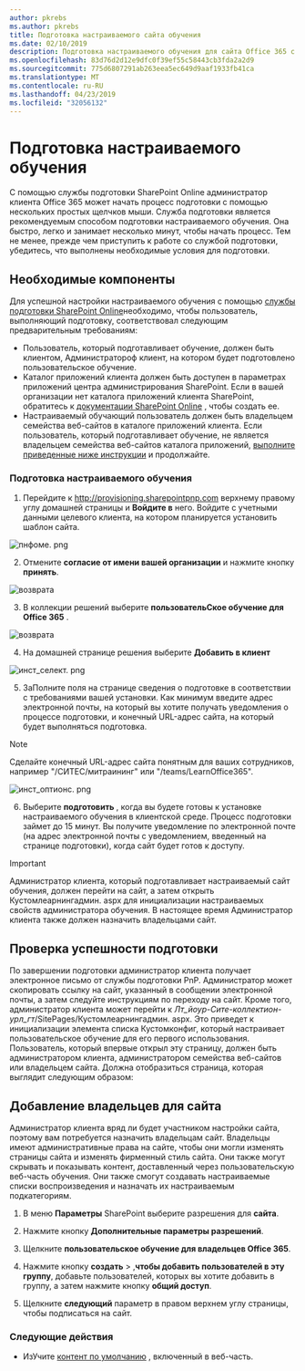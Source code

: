 ```yaml
---
author: pkrebs
ms.author: pkrebs
title: Подготовка настраиваемого сайта обучения
ms.date: 02/10/2019
description: Подготовка настраиваемого обучения для сайта Office 365 с помощью модуля подготовки SharePoint
ms.openlocfilehash: 83d76d2d12e9dfc0f39ef55c58443cb3fda2a2d9
ms.sourcegitcommit: 775d6807291ab263eea5ec649d9aaf1933fb41ca
ms.translationtype: MT
ms.contentlocale: ru-RU
ms.lasthandoff: 04/23/2019
ms.locfileid: "32056132"
---
```

# <a name="provision-custom-learning"></a>Подготовка настраиваемого обучения

С помощью службы подготовки SharePoint Online администратор клиента Office 365 может начать процесс подготовки с помощью нескольких простых щелчков мыши. Служба подготовки является рекомендуемым способом подготовки настраиваемого обучения. Она быстро, легко и занимает несколько минут, чтобы начать процесс. Тем не менее, прежде чем приступить к работе со службой подготовки, убедитесь, что выполнены необходимые условия для подготовки.

## <a name="prerequisites"></a>Необходимые компоненты
 
Для успешной настройки настраиваемого обучения с помощью [службы подготовки SharePoint Online](https://provisioning.sharepointpnp.com)необходимо, чтобы пользователь, выполняющий подготовку, соответствовал следующим предварительным требованиям: 
 
- Пользователь, который подготавливает обучение, должен быть клиентом, Администратороф клиент, на котором будет подготовлено пользовательское обучение.  
- Каталог приложений клиента должен быть доступен в параметрах приложений центра администрирования SharePoint. Если в вашей организации нет каталога приложений клиента SharePoint, обратитесь к [документации SharePoint Online](https://docs.microsoft.com/en-us/sharepoint/use-app-catalog) , чтобы создать ее.  
- Настраиваемый обучающий пользователь должен быть владельцем семейства веб-сайтов в каталоге приложений клиента. Если пользователь, который подготавливает обучение, не является владельцем семейства веб-сайтов каталога приложений, [выполните приведенные ниже инструкции](addappadmin.md) и продолжайте. 

### <a name="to-provision-custom-learning"></a>Подготовка настраиваемого обучения

1. Перейдите к http://provisioning.sharepointpnp.com верхнему правому углу домашней страницы и **Войдите в** него.  Войдите с учетными данными целевого клиента, на котором планируется установить шаблон сайта.

![пнфоме. png](media/inst_signin.png)

2. Отмените **согласие от имени вашей организации** и нажмите кнопку **принять**.

![возврата](media/inst_perms.png)

3. В коллекции решений выберите **пользовательСкое обучение для Office 365** .

![возврата](media/inst_select.png)

4. На домашней странице решения выберите **Добавить в клиент**

![инст_селект. png](media/inst_add.png)

5. ЗаПолните поля на странице сведения о подготовке в соответствии с требованиями вашей установки. Как минимум введите адрес электронной почты, на который вы хотите получать уведомления о процессе подготовки, и конечный URL-адрес сайта, на который будет выполняться подготовка.  
> [!NOTE]
> Сделайте конечный URL-адрес сайта понятным для ваших сотрудников, например "/СИТЕС/митраининг" или "/teams/LearnOffice365".

![инст_оптионс. png](media/inst_options.png)

6. Выберите **подготовить** , когда вы будете готовы к установке настраиваемого обучения в клиентской среде.  Процесс подготовки займет до 15 минут. Вы получите уведомление по электронной почте (на адрес электронной почты с уведомлением, введенный на странице подготовки), когда сайт будет готов к доступу.

> [!IMPORTANT]
> Администратор клиента, который подготавливает настраиваемый сайт обучения, должен перейти на сайт, а затем открыть Кустомлеарнингадмин. aspx для инициализации настраиваемых свойств администратора обучения. В настоящее время Администратор клиента также должен назначить владельцами сайт. 

## <a name="validate-provisioning-success"></a>Проверка успешности подготовки

По завершении подготовки администратор клиента получает электронное письмо от службы подготовки PnP. Администратор может скопировать ссылку на сайт, указанный в сообщении электронной почты, а затем следуйте инструкциям по переходу на сайт. Кроме того, администратор клиента может перейти к _Лт_йоур-Сите-коллектион-урл_гт_/SitePages/Кустомлеарнингадмин. aspx. Это приведет к инициализации элемента списка Кустомконфиг, который настраивает пользовательское обучение для его первого использования. Пользователь, который впервые открыл эту страницу, должен быть администратором клиента, администратором семейства веб-сайтов или владельцем сайта. Должна отобразиться страница, которая выглядит следующим образом: 

## <a name="add-owners-to-site"></a>Добавление владельцев для сайта
Администратор клиента вряд ли будет участником настройки сайта, поэтому вам потребуется назначить владельцам сайт. Владельцы имеют административные права на сайте, чтобы они могли изменять страницы сайта и изменять фирменный стиль сайта. Они также могут скрывать и показывать контент, доставленный через пользовательскую веб-часть обучения. Они также смогут создавать настраиваемые списки воспроизведения и назначать их настраиваемым подкатегориям.  

1. В меню **Параметры** SharePoint выберите разрешения для **сайта**.
2. Нажмите кнопку **Дополнительные параметры разрешений**.
3. Щелкните **пользовательское обучение для владельцев Office 365**.
4. Нажмите кнопку **создать** > ,**чтобы добавить пользователей в эту группу**, добавьте пользователей, которых вы хотите добавить в группу, а затем нажмите кнопку **общий доступ**.

8. Щелкните **следующий** параметр в правом верхнем углу страницы, чтобы подписаться на сайт.  

### <a name="next-steps"></a>Следующие действия
- ИзУчите [контент по умолчанию](sitecontent.md) , включенный в веб-часть.
